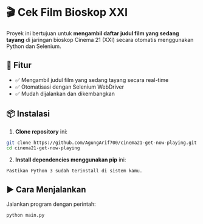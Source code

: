 # 🎬 Cek Film Bioskop XXI

Proyek ini bertujuan untuk **mengambil daftar judul film yang sedang tayang** di jaringan bioskop Cinema 21 (XXI) secara otomatis menggunakan Python dan Selenium.

## 🚀 Fitur

- ✅ Mengambil judul film yang sedang tayang secara real-time
- ✅ Otomatisasi dengan Selenium WebDriver
- ✅ Mudah dijalankan dan dikembangkan

## 📦 Instalasi

1. **Clone repository** ini:

```bash
git clone https://github.com/AgungArif700/cinema21-get-now-playing.git
cd cinema21-get-now-playing
```

2. **Install dependencies menggunakan pip** ini:
```pip install -r requirements.txt
Pastikan Python 3 sudah terinstall di sistem kamu.
```

## ▶️ Cara Menjalankan
Jalankan program dengan perintah:

```python main.py```
